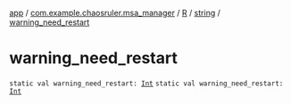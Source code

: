 [app](../../../index.md) / [com.example.chaosruler.msa_manager](../../index.md) / [R](../index.md) / [string](index.md) / [warning_need_restart](.)

# warning_need_restart

`static val warning_need_restart: `[`Int`](https://kotlinlang.org/api/latest/jvm/stdlib/kotlin/-int/index.html)
`static val warning_need_restart: `[`Int`](https://kotlinlang.org/api/latest/jvm/stdlib/kotlin/-int/index.html)